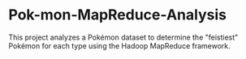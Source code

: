 # Pok-mon-MapReduce-Analysis
This project analyzes a Pokémon dataset to determine the "feistiest" Pokémon for each type using the Hadoop MapReduce framework. 
